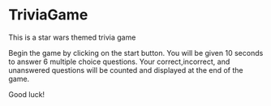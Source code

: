 # TriviaGame
This is a star wars themed trivia game

Begin the game by clicking on the start button. 
You will be given 10 seconds to answer 6 multiple choice questions.
Your correct,incorrect, and unanswered questions will be counted and displayed at the end of the game.

Good luck!

